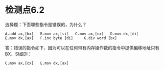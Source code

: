 # 检测点6.2
选择题：下面哪些指令是错误的，为什么？  

```
A.add ax,[bx]   B.mov ax,[si]   C.mov ax,[cx]   D.mov dx,[di]  
E.mov dx,[ax]   F.inc byte [di]     G.div word [bx]  
```
答：错误的指令如下，因为可以在任何带有内存操作数的指令中提供偏移地址只有BX、SI或DI：
```
C.mov ax,[cx]   E.mov dx,[ax]   
``` 